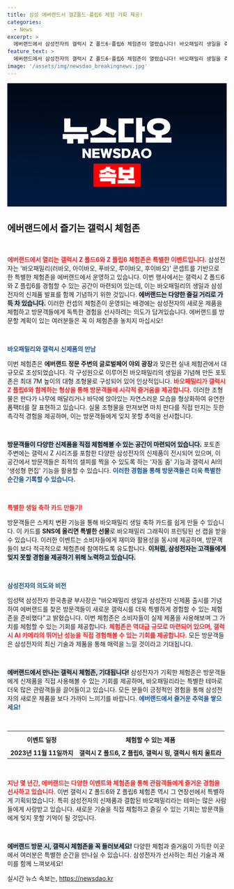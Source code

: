 ```yaml
---
title: 삼성 에버랜드서 갤Z폴드·플립6 체험 기회 제공!
categories:
  - News
excerpt: >
  에버랜드에서 삼성전자의 갤럭시 Z 폴드6·플립6 체험존이 열렸습니다! 바오패밀리 생일을 축하하며, 대형 포토존과 AI 카메라 체험으로 특별한 순간을 만들어보세요.
feature_text: >
  에버랜드에서 삼성전자의 갤럭시 Z 폴드6·플립6 체험존이 열렸습니다! 바오패밀리 생일을 축하하며, 대형 포토존과 AI 카메라 체험으로 특별한 순간을 만들어보세요.
image: '/assets/img/newsdao_breakingnews.jpg'
---
```


<p><img src="/assets/img/newsdao_breakingnews.jpg" alt="koreaapp 속보" /></p>

<h2 data-ke-size="size26">에버랜드에서 즐기는 갤럭시 체험존</h2>

<p data-ke-size="size16">&nbsp;</p>

<p><b><span style="color: #ee2323;">에버랜드에서 열리는 갤럭시 Z 폴드6와 Z 플립6 체험존은 특별한 이벤트입니다.</span></b> 삼성전자는 '바오패밀리(러바오, 아이바오, 푸바오, 루이바오, 후이바오)' 콘셉트를 기반으로 한 특별한 체험존을 에버랜드에서 운영하고 있습니다. 이번 행사에서는 갤럭시 Z 폴드6와 Z 플립6를 경험할 수 있는 공간이 마련되어 있는데, 이는 바오패밀리의 생일과 삼성전자의 신제품 발표를 함께 기념하기 위한 것입니다. <b><span style="background-color: #21538527;">에버랜드는 다양한 즐길 거리로 가득 차 있습니다.</span></b> 이러한 컨셉의 체험존이 운영되는 배경에는 삼성전자의 새로운 제품을 체험하고 방문객들에게 독특한 경험을 선사하려는 의도가 담겨있습니다. 에버랜드를 방문할 계획이 있는 여러분들은 꼭 이 체험존을 놓치지 마십시오!</p>

<p data-ke-size="size16">&nbsp;</p>

<p><b><span style="color: #1a5490;">바오패밀리와 갤럭시 신제품의 만남</span></b></p>

<p>이번 체험존은 <b>에버랜드 정문 주변의 글로벌페어 야외 광장</b>과 맞은편 실내 체험관에서 대규모로 조성되었습니다. 각 구성원으로 이루어진 바오패밀리의 생일을 기념해 만든 포토존은 최대 7M 높이의 대형 조형물로 구성되어 있어 인상적입니다. <b><span style="color: #ee2323;">바오패밀리가 갤럭시 Z 플립6와 함께하는 형상을 통해 방문객들에 시각적 즐거움을 제공합니다.</span></b> 이러한 조형물은 판다가 나무에 매달리거나 바닥에 앉아있는 자연스러운 모습을 형상화하여 유연한 폼팩터를 잘 표현하고 있습니다. 실물 조형물을 만져보면 마치 판다를 직접 만지는 듯한 촉각적 경험을 제공하며, 이는 방문객들에게 잊지 못할 추억을 선사합니다.</p>

<p data-ke-size="size16">&nbsp;</p>

<p><b><span style="background-color: #21538527;">방문객들이 다양한 신제품을 직접 체험해볼 수 있는 공간이 마련되어 있습니다.</span></b> 포토존 주변에는 갤럭시 Z 시리즈를 포함한 다양한 삼성전자의 신제품이 전시되어 있으며, 이 공간에서 방문객들은 최적의 셀피를 찍을 수 있도록 하는 '자동 줌' 기능과 갤럭시 AI의 '생성형 편집' 기능을 활용할 수 있습니다. <b><span style="color: #1a5490;">이러한 경험을 통해 방문객들은 더욱 특별한 순간을 기록할 수 있습니다.</span></b> </p>

<p data-ke-size="size16">&nbsp;</p>

<p><b><span style="color: #ee2323;">특별한 생일 축하 카드 만들기!</span></b></p>

<p>방문객들은 스케치 변환 기능을 통해 바오패밀리 생일 축하 카드를 쉽게 만들 수 있습니다. 이 카드를 <b>SNS에 올리면 특별한 선물</b>로 바오패밀리 그래픽이 프린팅된 선 캡을 받을 수 있습니다. 이러한 이벤트는 소비자들에게 재미와 활용성을 동시에 제공하며, 방문객들이 보다 적극적으로 체험존에 참여하도록 유도합니다. <b><span style="background-color: #21538527;">이처럼, 삼성전자는 고객들에게 잊지 못할 경험을 제공하기 위해 노력하고 있습니다.</span></b></p>

<p data-ke-size="size16">&nbsp;</p>

<p><b><span style="color: #1a5490;">삼성전자의 의도와 비전</span></b></p>

<p>임성택 삼성전자 한국총괄 부사장은 "바오패밀리 생일과 삼성전자 신제품 출시를 기념하여 에버랜드를 찾은 방문객들이 새로운 갤럭시를 더욱 특별하게 경험할 수 있는 체험존을 준비했다"고 밝혔습니다. 이번 체험존은 소비자들이 실제 제품을 사용해보며 그 가치를 체험할 수 있는 기회를 제공합니다. <b><span style="color: #ee2323;">체험존은 역대급 규모로 마련되어 있으며, 갤럭시 AI 카메라의 뛰어난 성능을 직접 경험해볼 수 있는 기회를 제공합니다.</span></b> 모든 방문객들은 삼성전자의 최신 기술과 제품을 통해 매력을 느낄 것이라고 기대됩니다.</p>

<p data-ke-size="size16">&nbsp;</p>

<p><b><span style="background-color: #21538527;">에버랜드에서 만나는 갤럭시 체험존, 기대됩니다!</span></b> 삼성전자가 기획한 체험존은 방문객들에게 신제품을 직접 사용해볼 수 있는 기회를 제공하며, 바오패밀리라는 특별한 테마로 더욱 많은 관람객들을 끌어들이고 있습니다. 모든 분들이 긍정적인 경험을 통해 삼성전자의 새로운 제품을 보다 가까이 느끼기를 바랍니다. <b><span style="color: #1a5490;">에버랜드에서 즐거운 추억을 쌓으세요!</span></b></p>

<p data-ke-size="size16">&nbsp;</p>

<table style="width: 100%; border-collapse: collapse;">
  <tr>
    <th style="text-align: center; height: 30px;"><b>이벤트 일정</b></th>
    <th style="text-align: center; height: 30px;"><b>체험할 수 있는 제품</b></th>
  </tr>
  <tr>
    <td style="text-align: center; height: 17px;"><b>2023년 11월 11일까지</b></td>
    <td style="text-align: center; height: 17px;"><b>갤럭시 Z 폴드6, Z 플립6, 갤럭시 링, 갤럭시 워치 울트라</b></td>
  </tr>
</table>

<p data-ke-size="size16">&nbsp;</p>

<p><b><span style="color: #ee2323;">지난 몇 년간, 에버랜드는 다양한 이벤트와 체험존을 통해 관람객들에게 즐거운 경험을 선사하고 있습니다.</span></b> 이번 갤럭시 Z 폴드6와 Z 플립6 체험존 역시 그 연장선에서 특별하게 기획되었습니다. 특히 삼성전자의 신제품과 결합된 바오패밀리라는 테마는 많은 사람들에게 사랑받고 있습니다. 새로운 기술을 직접 체험하고 즐길 수 있는 기회는 방문객들에게 잊지 못할 기억이 될 것입니다. </p>

<p data-ke-size="size16">&nbsp;</p> 

<p><b><span style="background-color: #21538527;">에버랜드 방문 시, 갤럭시 체험존을 꼭 들러보세요!</span></b> 다양한 체험과 즐거움이 가득한 이곳에서 여러분은 특별한 순간을 만나실 수 있습니다. 삼성전자가 선사하는 최신 기술과 재미를 함께 느껴보세요!</p>
실시간 뉴스 속보는, <a href="https://newsdao.kr" rel="dofollow">https://newsdao.kr</a>


